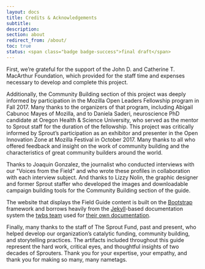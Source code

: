 ```yaml
---
layout: docs
title: Credits & Acknowledgements
subtitle:
description:
section: about
redirect_from: /about/
toc: true
status: <span class="badge badge-success">final draft</span>
---
```


First, we’re grateful for the support of the John D. and Catherine T. MacArthur Foundation, which provided for the staff time and expenses necessary to develop and complete this project.

Additionally, the Community Building section of this project was deeply informed by participation in the Mozilla Open Leaders Fellowship program in Fall 2017. Many thanks to the organizers of that program, including Abigail Cabunoc Mayes of Mozilla, and to Daniela Saderi, neuroscience PhD candidate at Oregon Health & Science University, who served as the mentor to Sprout staff for the duration of the fellowship. This project was critically informed by Sprout’s participation as an exhibitor and presenter in the Open Innovation Zone at Mozilla Festival in October 2017. Many thanks to all who offered feedback and insight on the work of community building and the characteristics of great community builders around the world.

Thanks to Joaquin Gonzalez, the journalist who conducted interviews with our "Voices from the Field" and who wrote these profiles in collaboration with each interview subject. And thanks to Lizzy Nolin, the graphic designer and former Sprout staffer who developed the images and downloadable campaign building tools for the Community Building section of the guide.

The website that displays the Field Guide content is built on the [Bootstrap](https://getbootstrap.com/) framework and borrows heavily from the [Jekyll](https://jekyllrb.com/)-based documentation system the [twbs team](https://github.com/twbs/) used for [their own documentation](https://getbootstrap.com/docs/).

Finally, many thanks to the staff of The Sprout Fund, past and present, who helped develop our organization’s catalytic funding, community building, and storytelling practices. The artifacts included throughout this guide represent the hard work, critical eyes, and thoughtful insights of two decades of Sprouters. Thank you for your expertise, your empathy, and thank you for making so many, many nametags.

